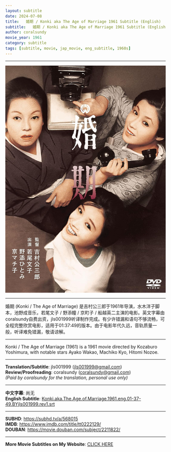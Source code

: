 ```yaml
---
layout: subtitle
date: 2024-07-08
title:   婚期 / Konki aka The Age of Marriage 1961 Subtitle (English)
subtitle:   婚期 / Konki aka The Age of Marriage 1961 Subtitle (English)
author: coralsundy
movie_year: 1961
category: subtitle
tags: [subtitle, movie, jap_movie, eng_subtitle, 1960s]
---
```


------

<img src="../assets/tt0222129.jpg" alt="tt0222129_cover_art" />

------

婚期 (Konki / The Age of Marriage) 是吉村公三郎于1961年导演，水木洋子脚本，池野成音乐，若尾文子 / 野添瞳 / 京町子 / 船越英二主演的电影。英文字幕由coralsundy自费出资，jls001999听译制作完成。有少许错漏和语句不够流畅，可全程完整欣赏电影，适用于01:37:49的版本。由于电影年代久远，音轨质量一般，听译难免错漏，敬请谅解。

------

Konki / The Age of Marriage (1961) is a 1961 movie directed by Kozaburo Yoshimura, with notable stars Ayako Wakao, Machiko Kyo, Hitomi Nozoe.

------

**Translation/Subtitle**: jls001999 (jls001999@gmail.com)<br>
**Review/Proofreading**: coralsundy (coralsundy@gmail.com)<br>
*(Paid by coralsundy for the translation, personal use only)*

------

**中文字幕**: 尚无<br>
**English Subtitle**: [Konki.aka.The.Age.of.Marriage.1961.eng.01-37-49.BYjls001999.rev1.srt](../subtitles/Konki.aka.The.Age.of.Marriage.1961.eng.01-37-49.BYjls001999.rev1.srt)

------

**SUBHD**: <https://subhd.tv/a/568015><br>
**IMDB**: <https://www.imdb.com/title/tt0222129/><br>
**DOUBAN**: <https://movie.douban.com/subject/2211822/>


------

**More Movie Subtitles on My Website**: <a href='{% post_url 2021-01-10-subtitles-summary-list %}'>CLICK HERE</a>


